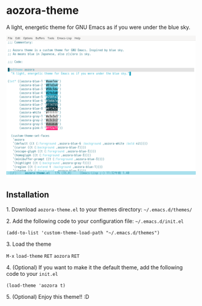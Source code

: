 # aozora-theme

A light, energetic theme for GNU Emacs as if you were under the blue sky.

![Screenshot](screenshot.png)

## Installation

1\. Download `aozora-theme.el` to your themes directory: `~/.emacs.d/themes/`

2\. Add the following code to your configuration file: `~/.emacs.d/init.el`

```elisp
(add-to-list 'custom-theme-load-path "~/.emacs.d/themes")
```

3\. Load the theme

`M-x` `load-theme` `RET` `aozora` `RET`

4\. (Optional) If you want to make it the default theme, add the following code to your `init.el`

```elisp
(load-theme 'aozora t)
```

5\. (Optional) Enjoy this theme!! :D
